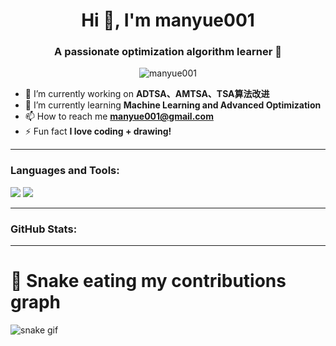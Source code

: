 <h1 align="center">Hi 👋, I'm manyue001</h1>
<h3 align="center">A passionate optimization algorithm learner 🚀</h3>

<p align="center">
  <img src="https://komarev.com/ghpvc/?username=manyue001&label=Profile%20views&color=0e75b6&style=flat" alt="manyue001" />
</p>

- 🔭 I’m currently working on **ADTSA、AMTSA、TSA算法改进**
- 🌱 I’m currently learning **Machine Learning and Advanced Optimization**
- 📫 How to reach me **manyue001@gmail.com**
- ⚡ Fun fact **I love coding + drawing!**

---

<h3 align="left">Languages and Tools:</h3>
<p align="left">
  <img src="https://img.shields.io/badge/Python-3776AB?style=for-the-badge&logo=python&logoColor=white"/>
  <img src="https://img.shields.io/badge/MATLAB-0076A8?style=for-the-badge&logo=mathworks&logoColor=white"/>
</p>

---

<h3 align="left">GitHub Stats:</h3>
<p align="left">
</p>

---

# 🐍 Snake eating my contributions graph

![snake gif](https://github.com/manyue001/manyue001/blob/output/github-contribution-grid-snake.gif)
